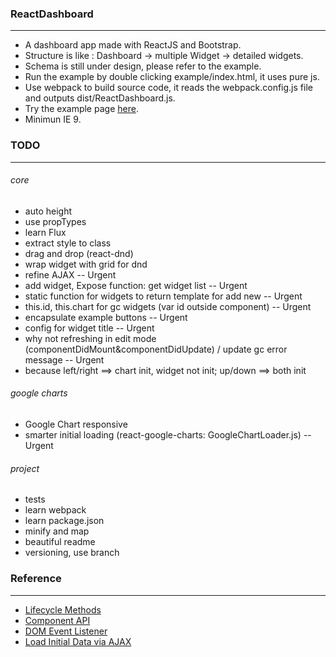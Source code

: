 ### ReactDashboard
---
* A dashboard app made with ReactJS and Bootstrap.
* Structure is like : Dashboard -> multiple Widget -> detailed widgets.
* Schema is still under design, please refer to the example.
* Run the example by double clicking example/index.html, it uses pure js.
* Use webpack to build source code, it reads the webpack.config.js file and outputs dist/ReactDashboard.js.
* Try the example page [here](http://gjk0090.github.io/ReactDashboard "ReactDashboard Example").
* Minimun IE 9.

### TODO
---
###### core
* auto height
* use propTypes
* learn Flux
* extract style to class
* drag and drop (react-dnd)
* wrap widget with grid for dnd
* refine AJAX -- Urgent
* add widget, Expose function: get widget list -- Urgent
* static function for widgets to return template for add new -- Urgent
* this.id, this.chart for gc widgets (var id outside component) -- Urgent
* encapsulate example buttons -- Urgent
* config for widget title -- Urgent
* why not refreshing in edit mode (componentDidMount&componentDidUpdate) / update gc error message -- Urgent
* because left/right ==> chart init, widget not init; up/down ==> both init

###### google charts
* Google Chart responsive
* smarter initial loading (react-google-charts: GoogleChartLoader.js) -- Urgent

###### project
* tests
* learn webpack
* learn package.json
* minify and map
* beautiful readme
* versioning, use branch


### Reference
---
* [Lifecycle Methods](https://facebook.github.io/react/docs/component-specs.html)
* [Component API](https://facebook.github.io/react/docs/component-api.html)
* [DOM Event Listener](https://facebook.github.io/react/tips/dom-event-listeners.html)
* [Load Initial Data via AJAX](https://facebook.github.io/react/tips/initial-ajax.html)
